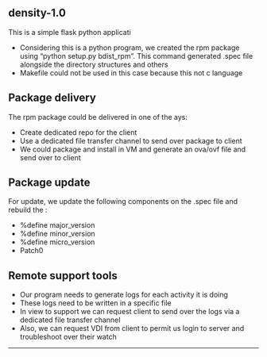## density-1.0
This is a simple flask python applicati
-	Considering this is a python program, we created the rpm package using “python setup.py bdist_rpm”. This command generated .spec file alongside the directory structures and others
-	Makefile could not be used in this case because this not c language

## Package delivery

The rpm package could be delivered in one of the ays:
-	Create dedicated repo for the client
-	Use a dedicated file transfer channel to send over package to client
-	We could package and install in VM and generate an ova/ovf file and send over to client

## Package update
For update, we update the following components on the .spec file and rebuild the :
-	%define major_version
-	%define minor_version
-	%define micro_version
-	Patch0 

## Remote support tools
-	Our program needs to generate logs for each activity it is doing
-	These logs need to be written in a specific file 
-	In view to support we can request client to send over the logs via a dedicated file transfer channel
-	Also, we can request VDI from client to permit us login to server and troubleshoot over their watch 
----------------------


